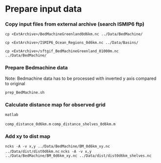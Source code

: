 # Prepare input data 

### Copy input files from external archive (search ISMIP6 ftp)
```cp <ExtArchive>/BedMachineGreenland0d6km.nc ../Data/BedMachine/```

```cp <ExtArchive>/ISMIP6_Ocean_Regions_0d6km.nc ../Data/Basins/```

```cp <ExtArchive>/sftgif_BedMachineGreenland_01000m.nc ../Data/BedMachine/```

### Prepare Bedmachine data
Note: Bedmachine data has to be processed with inverted y axis compared to original

`prep_BedMachine.sh`

### Calculate distance map for observed grid

`matlab`

`comp_distance_0d6km.m`
`comp_distance_shelves_0d6km.m`

### Add xy to dist map
`ncks -A -v x,y ../Data/BedMachine/BM_0d6km_xy.nc ../Data/dist/dist0d6km.nc`
`ncks -A -v x,y ../Data/BedMachine/BM_0d6km_xy.nc ../Data/dist/dist0d6km_shelves.nc`
